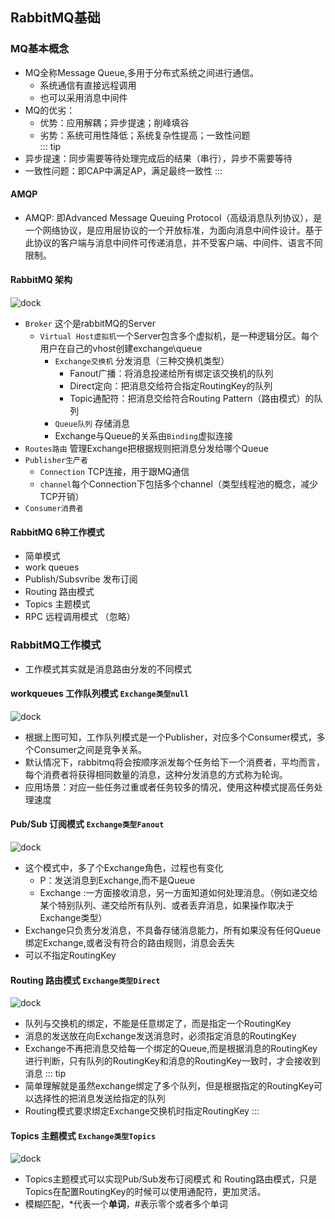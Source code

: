 ## RabbitMQ基础

### MQ基本概念
+ MQ全称Message Queue,多用于分布式系统之间进行通信。
  - 系统通信有直接远程调用
  - 也可以采用消息中间件
+ MQ的优劣：
  - 优势：应用解耦；异步提速；削峰填谷
  - 劣势：系统可用性降低；系统复杂性提高；一致性问题  
::: tip
+ 异步提速：同步需要等待处理完成后的结果（串行），异步不需要等待
+ 一致性问题：即CAP中满足AP，满足最终一致性
::: 

#### AMQP
+ AMQP: 即Advanced Message Queuing Protocol（高级消息队列协议），是一个网络协议，是应用层协议的一个开放标准，为面向消息中间件设计。基于此协议的客户端与消息中间件可传递消息，并不受客户端、中间件、语言不同限制。

#### RabbitMQ 架构

<img :src="$withBase('/mq/1.png')" alt="dock">

+ `Broker` 这个是rabbitMQ的Server
  + `Virtual Host虚拟机`一个Server包含多个虚拟机，是一种逻辑分区。每个用户在自己的vhost创建exchange\queue
    - `Exchange交换机` 分发消息（三种交换机类型）
       + Fanout广播：将消息投递给所有绑定该交换机的队列
       + Direct定向：把消息交给符合指定RoutingKey的队列
       + Topic通配符：把消息交给符合Routing Pattern（路由模式）的队列
    - `Queue队列` 存储消息
    - Exchange与Queue的关系由`Binding`虚拟连接
+ `Routes路由` 管理Exchange把根据规则把消息分发给哪个Queue
+ `Publisher生产者`
  - `Connection` TCP连接，用于跟MQ通信
  - `channel`每个Connection下包括多个channel（类型线程池的概念，减少TCP开销）
+ `Consumer消费者`

#### RabbitMQ 6种工作模式
+ 简单模式
+ work queues
+ Publish/Subsvribe 发布订阅
+ Routing 路由模式
+ Topics 主题模式
+ RPC 远程调用模式 （忽略）


### RabbitMQ工作模式
+ 工作模式其实就是消息路由分发的不同模式

#### workqueues 工作队列模式  `Exchange类型null`
<img :src="$withBase('/mq/2.png')" alt="dock">

+ 根据上图可知，工作队列模式是一个Publisher，对应多个Consumer模式，多个Consumer之间是竞争关系。
+ 默认情况下，rabbitmq将会按顺序派发每个任务给下一个消费者，平均而言，每个消费者将获得相同数量的消息，这种分发消息的方式称为轮询。
+ 应用场景：对应一些任务过重或者任务较多的情况，使用这种模式提高任务处理速度

#### Pub/Sub 订阅模式 `Exchange类型Fanout`
<img :src="$withBase('/mq/3.png')" alt="dock">

+ 这个模式中，多了个Exchange角色，过程也有变化
  - P：发送消息到Exchange,而不是Queue
  - Exchange :一方面接收消息，另一方面知道如何处理消息。（例如递交给某个特别队列、递交给所有队列、或者丢弃消息，如果操作取决于Exchange类型）
+ Exchange只负责分发消息，不具备存储消息能力，所有如果没有任何Queue绑定Exchange,或者没有符合的路由规则，消息会丢失 
+ 可以不指定RoutingKey

#### Routing 路由模式 `Exchange类型Direct`
<img :src="$withBase('/mq/4.png')" alt="dock">

+ 队列与交换机的绑定，不能是任意绑定了，而是指定一个RoutingKey
+ 消息的发送放在向Exchange发送消息时，必须指定消息的RoutingKey
+ Exchange不再把消息交给每一个绑定的Queue,而是根据消息的RoutingKey进行判断，只有队列的RoutingKey和消息的RoutingKey一致时，才会接收到消息
::: tip
+ 简单理解就是虽然exchange绑定了多个队列，但是根据指定的RoutingKey可以选择性的把消息发送给指定的队列
+ Routing模式要求绑定Exchange交换机时指定RoutingKey
:::

#### Topics 主题模式   `Exchange类型Topics`
<img :src="$withBase('/mq/5.png')" alt="dock">

+ Topics主题模式可以实现Pub/Sub发布订阅模式 和 Routing路由模式，只是Topics在配置RoutingKey的时候可以使用通配符，更加灵活。
+ 模糊匹配，*代表一个**单词**，#表示零个或者多个单词
